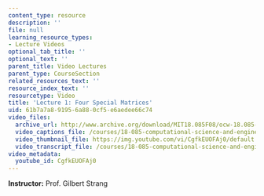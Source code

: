 ```yaml
---
content_type: resource
description: ''
file: null
learning_resource_types:
- Lecture Videos
optional_tab_title: ''
optional_text: ''
parent_title: Video Lectures
parent_type: CourseSection
related_resources_text: ''
resource_index_text: ''
resourcetype: Video
title: 'Lecture 1: Four Special Matrices'
uid: 61b7a7a8-9195-6a88-0cf5-e6aedee66c74
video_files:
  archive_url: http://www.archive.org/download/MIT18.085F08/ocw-18.085-f08-lec01_300k.mp4
  video_captions_file: /courses/18-085-computational-science-and-engineering-i-fall-2008/816c586f09f257c7bc1247b804089b1d_CgfkEUOFAj0.vtt
  video_thumbnail_file: https://img.youtube.com/vi/CgfkEUOFAj0/default.jpg
  video_transcript_file: /courses/18-085-computational-science-and-engineering-i-fall-2008/61188349e37e4ceb036b3838a15c0c3a_CgfkEUOFAj0.pdf
video_metadata:
  youtube_id: CgfkEUOFAj0
---
```


**Instructor:** Prof. Gilbert Strang